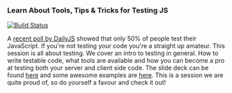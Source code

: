 ### Learn About Tools, Tips & Tricks for Testing JS

[![Build Status](https://travis-ci.org/yycjs/javascript-testing.png?branch=master)](https://travis-ci.org/yycjs/javascript-testing)

A [recent poll by DailyJS](http://dailyjs.com/2012/12/24/javascript-survey-results/) showed that only 50% of people test their JavaScript. If you're not testing your code you're a straight up amateur. This session is all about testing. We cover an intro to testing in general. How to write testable code, what tools are available and how you can become a pro at testing both your server and client side code. The slide deck can be found [here](http://yycjs.com/javascript-testing) and some awesome examples are [here](https://github.com/yycjs/javascript-testing/tree/gh-pages/examples). This is a session we are quite proud of, so do yourself a favour and check it out!
